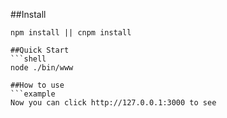 
##Install
```shell
npm install || cnpm install

##Quick Start
```shell
node ./bin/www

##How to use
```example
Now you can click http://127.0.0.1:3000 to see


